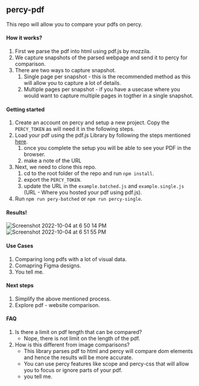 ## percy-pdf
This repo will allow you to compare your pdfs on percy.

#### How it works?
 1. First we parse the pdf into html using pdf.js by mozzila.
 2. We capture snapshots of the parsed webpage and send it to percy for comparison.
 3. There are two ways to capture snapshot.
    1. Single page per snapshot - this is the recommended method as this will allow you to capture a lot of details.
    2. Multiple pages per snapshot - if you have a usecase where you would want to capture multiple pages in togther in a single snapshot.
   
#### Getting started
 1. Create an account on percy and setup a new project. Copy the `PERCY_TOKEN` as will need it in the following steps.
 2. Load your pdf using the pdf.js Library by following the steps mentioned [here](https://github.com/mozilla/pdf.js#getting-started).
    1. once you complete the setup you will be able to see your PDF in the browser.
    2. make a note of the URL
 3. Next, we need to clone this repo.
    1. cd to the root folder of the repo and run `npm install`.
    2. export the `PERCY_TOKEN`.
    3. update the URL in the `example.batched.js` and `example.single.js` (URL - Where you hosted your pdf using pdf.js).
 4. Run `npm run pery-batched` or `npm run percy-single`.
 
#### Results!
 ![Screenshot 2022-10-04 at 6 50 14 PM](https://user-images.githubusercontent.com/53310042/193829894-513c5ded-1728-4a66-a2eb-b4da4a81dc73.png)
![Screenshot 2022-10-04 at 6 51 55 PM](https://user-images.githubusercontent.com/53310042/193830310-b33cb035-bd28-4e1f-8de0-4c1f2651ee93.png)

#### Use Cases
 1. Comparing long pdfs with a lot of visual data.
 2. Comapring Figma designs.
 3. You tell me.
  
#### Next steps
 1. Simplify the above mentioned process.
 2. Explore pdf - website comparison. 

#### FAQ
 1. Is there a limit on pdf length that can be compared?
    - Nope, there is not limit on the length of the pdf.
 2. How is this different from image comparisons?
    - This library parses pdf to html and percy will compare dom elements and hence the results will be more  accurate.
    - You can use percy features like scope and percy-css that will allow you to focus or ignore parts of your pdf.
    - you tell me.
